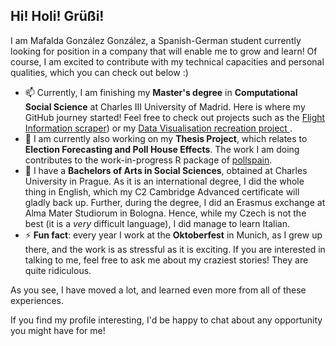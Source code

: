 ## Hi! Holi! Grüßi! 


I am Mafalda González González, a Spanish-German student currently looking for position in a company that will enable me to grow and learn! Of course, I am excited to contribute with my technical capacities and personal qualities, which you can check out below :) 



- 📫 Currently, I am finishing my **Master's degree** in **Computational Social Science** at Charles III University of Madrid. Here is where my GitHub journey started! Feel free to check out projects such as the [Flight Information scraper]([https://github.com/mafaldi/data-harvesting])) or my [Data Visualisation recreation project ]([url](https://csslab.uc3m.es/dataviz/projects/2024/100546612/)).
- 🌱 I am currently also working on my **Thesis Project**, which relates to **Election Forecasting and Poll House Effects**. The work I am doing contributes to the work-in-progress R package of [pollspain]([url](https://github.com/dadosdelaplace/pollspain)).
- 💬 I have a **Bachelors of Arts in Social Sciences**, obtained at Charles University in Prague. As it is an international degree, I did the whole thing in English, which my C2 Cambridge Advanced certificate will gladly back up. Further, during the degree, I did an Erasmus exchange at Alma Mater Studiorum in Bologna. Hence, while my Czech is not the best (it is a _very_ difficult language), I did manage to learn Italian.
- ⚡ **Fun fact**: every year I work at the **Oktoberfest** in Munich, as I grew up there, and the work is as stressful as it is exciting. If you are interested in talking to me, feel free to ask me about my craziest stories! They are quite ridiculous. 

As you see, I have moved a lot, and learned even more from all of these experiences. 

If you find my profile interesting, I'd be happy to chat about any opportunity you might have for me! 


<!--
**mafaldi/mafaldi** is a ✨ _special_ ✨ repository because its `README.md` (this file) appears on your GitHub profile.

Here are some ideas to get you started:

- 🔭 I’m currently working on ...
- 🌱 I’m currently learning ...
- 👯 I’m looking to collaborate on ...
- 🤔 I’m looking for help with ...
- 💬 Ask me about ...
- 📫 How to reach me: ...
- 😄 Pronouns: ...
- ⚡ Fun fact: ...
-->
